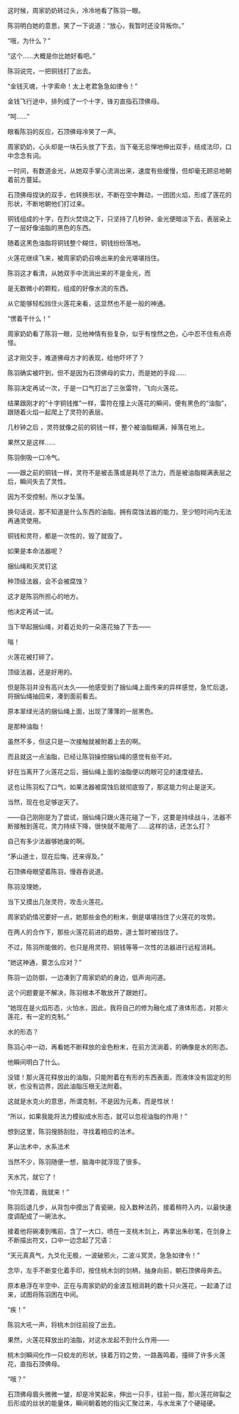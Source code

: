 这时候，周家奶奶转过头，冷冷地看了陈羽一眼。

陈羽明白她的意思，笑了一下说道：“放心，我暂时还没背叛你。”

“哦，为什么？”

“这个……大概是你比她好看吧。”

陈羽说完，一把铜钱打了出去。

“金钱灭魂，十字索命！太上老君急急如律令！”

金钱飞行途中，排列成了一个十字，锋刃直指石顶佛母。

“呵……”

眼看陈羽的反应，石顶佛母冷笑了一声。

周家奶奶，心头却是一块石头放了下去，当下毫无忌惮地伸出双手，结成法印，口中念念有词。

一时间，有数道金光，从她双手掌心流淌出来，速度有些缓慢，但却毫无顾忌地朝着前方蔓延。

石顶佛母捏诀的双手，也转换形状，不断在空中舞动，一团团火焰，形成了莲花的形状，不断地朝他们打过来。

铜钱组成的十字，在烈火焚烧之下，只坚持了几秒钟，金光便暗淡下去，表层染上了一层好像油脂的黑色的东西。

随着这黑色油脂将铜钱整个糊住，铜钱纷纷落地。

火莲花继续飞来，被周家奶奶召唤出来的金光堪堪挡住。

陈羽这才看清，从她双手中流淌出来的不是金光，而

是无数微小的颗粒，组成的好像水流的东西。

从它能够轻松挡住火莲花来看，这显然也不是一般的神通。

“愣着干什么！”

周家奶奶看了陈羽一眼，见他神情有些复杂，似乎有惶然之色，心中忍不住有点奇怪。

这才刚交手，难道佛母方才的表现，给他吓坏了？

陈羽确实被吓到，但不是因为石顶佛母的实力，而是她的手段……

陈羽决定再试一次，于是一口气打出了三张雷符，飞向火莲花。

结果跟刚才的“十字铜钱推”一样，雷符在撞上火莲花的瞬间，便有黑色的“油脂”，跟随着火焰一起爬上了灵符的表层。

几秒钟之后 ，灵符就像之前的铜钱一样，整个被油脂糊满，掉落在地上。

果然又是这样……

陈羽倒吸一口冷气。

——跟之前的铜钱一样，灵符不是被击落或是耗尽了法力，而是被油脂糊满表层之后，瞬间失去了灵性。

因为不受控制，所以才坠落。

换句话说，那不知道是什么东西的油脂，拥有腐蚀法器的能力，至少短时间内无法再通灵使用。

铜钱和灵符，都是一次性的，毁了就毁了。

如果是本命法器呢？

捆仙绳和灭灵钉这

种顶级法器，会不会被腐蚀？

这才是陈羽所担心的地方。

他决定再试一试。

当下举起捆仙绳，对着近处的一朵莲花抽了下去——

嗡！

火莲花被打碎了。

顶级法器，还是好用的。

但是陈羽并没有高兴太久——他感受到了捆仙绳上面传来的异样感觉，急忙后退，将捆仙绳抽回来，凑到面前看去。

原本翠绿光洁的捆仙绳上面，出现了薄薄的一层黑色。

是那种油脂！

虽然不多，但这只是一次接触就被附着上去的啊。

而且就这一点油脂，已经让陈羽操控捆仙绳的感觉有些不对。

好在当离开了火莲花之后，捆仙绳上面的油脂便以肉眼可见的速度褪去。

这也让陈羽松了口气，如果法器被腐蚀后就彻底毁了，那这能力何止是逆天。

当然，现在也足够逆天了。

——自己刚刚是为了尝试，捆仙绳只跟火莲花碰了一下，这要是持续战斗，法器不断接触到莲花，灵力持续下降，很快就不能用了……这样的话，还怎么打？

自己有多少法器够她废的啊。

“茅山道士，现在后悔，还来得及。”

石顶佛母眼望着陈羽，慢吞吞说道。

陈羽没理她，

当下又摸出几张灵符，攻击火莲花。

周家奶奶情况要好一点，她那些金色的粉末，倒是堪堪挡住了火莲花的攻势。

在两人的合作下，那些火莲花前进的趋势，道士暂时被挡住了。

不过，陈羽所能做的，也只是用灵符、铜钱等等一次性的法器进行远程消耗。

“她这神通，要怎么应对？”

陈羽一边防御，一边凑到了周家奶奶的身边，低声询问道。

这个问题要是不解决，陈羽根本不敢放开了跟她打。

“她现在是火焰形态，火怕水，因此，我将自己的修为融化成了液体形态，对那火莲花，有一定的克制。”

水的形态？

陈羽心中一动，再看她不断释放的金色粉末，在前方流淌着，的确像是水的形态。

他瞬间明白了什么。

没错！那火莲花释放出的油脂，只能附着在有形的东西表面，而液体没有固定的形状，也没有边界，因此油脂压根无法附着。

这就是水克火的意思，所谓克制，不是因为元素，而是性状！

“所以，如果我能将法力模拟成水形态，就可以忽视油脂的作用！”

想到这里，陈羽搜肠刮肚，寻找着相应的法术。

茅山法术中，水系法术

当然不少，陈羽随便一想，脑海中就浮现了很多。

天水咒，就它了！

“你先顶着，我就来！”

陈羽后退几步，从背包中摸出了青瓷碗，投入数种法药，接着稍符入内，以最快速度调配成了一碗法水。

接着他将碗凑到嘴前，含了一大口，喷在一支桃木剑上，再拿出朱砂笔，在剑身上不断描出符文，口中一边念起了咒语：

“天元真真气，九爻化无极，一波破邪火，二波斗冥灵，急急如律令！”

念毕，左手不断变化着手印，按住桃木剑的剑柄，抽身向前，朝石顶佛母奔去。

原本悬浮在半空中、正在与周家奶奶的金波互相消耗的数十只火莲花，一起涌了过来，试图将陈羽困在中间。

“疾！”

陈羽大吼一声，将桃木剑往前投了出去。

果然，火莲花释放出的油脂，对这水龙起不到什么作用——

桃木剑瞬间化作一只蛟龙的形状，挟着万钧之势，一路轰鸣着，撞碎了许多火莲花，直指石顶佛母。

“哦？”

石顶佛母眉头微微一皱，却是冷笑起来，伸出一只手，往前一指，那火莲花碎裂之后形成的丝状的能量体，瞬间朝着她的指尖汇聚过来，与水龙来了个硬碰硬。

